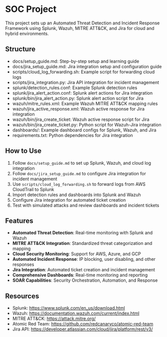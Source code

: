 # SOC Project

This project sets up an Automated Threat Detection and Incident Response Framework using Splunk, Wazuh, MITRE ATT&CK, and Jira for cloud and hybrid environments.

## Structure
- docs/setup_guide.md: Step-by-step setup and learning guide
- docs/jira_setup_guide.md: Jira integration setup and configuration guide
- scripts/cloud_log_forwarding.sh: Example script for forwarding cloud logs
- scripts/jira_integration.py: Jira API integration for incident management
- splunk/detection_rules.conf: Example Splunk detection rules
- splunk/jira_alert_action.conf: Splunk alert actions for Jira integration
- splunk/bin/jira_alert_action.py: Splunk alert action script for Jira
- wazuh/mitre_rules.xml: Example Wazuh MITRE ATT&CK mapping rules
- wazuh/jira_active_response.xml: Wazuh active response for Jira integration
- wazuh/bin/jira_create_ticket: Wazuh active response script for Jira
- wazuh/bin/jira_create_ticket.py: Python script for Wazuh-Jira integration
- dashboards/: Example dashboard configs for Splunk, Wazuh, and Jira
- requirements.txt: Python dependencies for Jira integration

## How to Use
1. Follow `docs/setup_guide.md` to set up Splunk, Wazuh, and cloud log integration
2. Follow `docs/jira_setup_guide.md` to configure Jira integration for incident management
3. Use `scripts/cloud_log_forwarding.sh` to forward logs from AWS CloudTrail to Splunk
4. Import detection rules and dashboards into Splunk and Wazuh
5. Configure Jira integration for automated ticket creation
6. Test with simulated attacks and review dashboards and incident tickets

## Features
- **Automated Threat Detection**: Real-time monitoring with Splunk and Wazuh
- **MITRE ATT&CK Integration**: Standardized threat categorization and mapping
- **Cloud Security Monitoring**: Support for AWS, Azure, and GCP
- **Automated Incident Response**: IP blocking, user disabling, and other responses
- **Jira Integration**: Automated ticket creation and incident management
- **Comprehensive Dashboards**: Real-time monitoring and reporting
- **SOAR Capabilities**: Security Orchestration, Automation, and Response

## Resources
- Splunk: https://www.splunk.com/en_us/download.html
- Wazuh: https://documentation.wazuh.com/current/index.html
- MITRE ATT&CK: https://attack.mitre.org/
- Atomic Red Team: https://github.com/redcanaryco/atomic-red-team
- Jira API: https://developer.atlassian.com/cloud/jira/platform/rest/v3/
